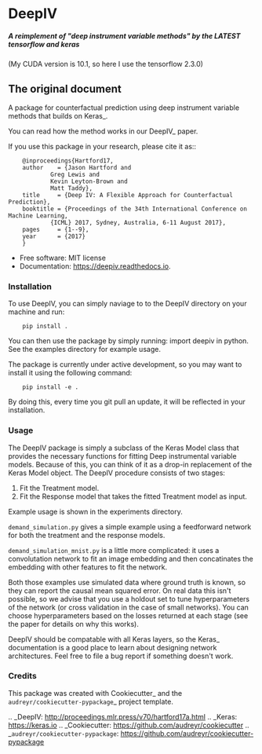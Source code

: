 
# DeepIV


<!--
.. image:: https://img.shields.io/pypi/v/deepiv.svg
        :target: https://pypi.python.org/pypi/deepiv

.. image:: https://img.shields.io/travis/jhartford/deepiv.svg
        :target: https://travis-ci.org/jhartford/deepiv

.. image:: https://readthedocs.org/projects/deepiv/badge/?version=latest
        :target: https://deepiv.readthedocs.io/en/latest/?badge=latest
        :alt: Documentation Status

.. image:: https://pyup.io/repos/github/jhartford/deepiv/shield.svg
     :target: https://pyup.io/repos/github/jhartford/deepiv/
     :alt: Updates
     
-->

##### A reimplement of "deep instrument variable methods" by the LATEST tensorflow and keras

(My CUDA version is 10.1, so here I use the tensorflow 2.3.0)



## The original document

A package for counterfactual prediction using deep instrument variable methods that builds on Keras_. 

You can read how the method works in our DeepIV_ paper.

If you use this package in your research, please cite it as::

        @inproceedings{Hartford17,
        author    = {Jason Hartford and
                Greg Lewis and
                Kevin Leyton-Brown and
                Matt Taddy},
        title     = {Deep IV: A Flexible Approach for Counterfactual Prediction},
        booktitle = {Proceedings of the 34th International Conference on Machine Learning,
                {ICML} 2017, Sydney, Australia, 6-11 August 2017},
        pages     = {1--9},
        year      = {2017}
        }


* Free software: MIT license
* Documentation: https://deepiv.readthedocs.io.


### Installation

To use DeepIV, you can simply naviage to to the DeepIV directory on your machine and run:

        pip install .

You can then use the package by simply running: import deepiv in python. See the examples directory for example usage.

The package is currently under active development, so you may want to install it using the following command:

        pip install -e .

By doing this, every time you git pull an update, it will be reflected in your installation.


### Usage

The DeepIV package is simply a subclass of the Keras Model class that provides the necessary functions for fitting Deep instrumental variable models. Because of this, you can think of it as a drop-in replacement of the Keras Model object.
The DeepIV procedure consists of two stages: 
1. Fit the Treatment model.
2. Fit the Response model that takes the fitted Treatment model as input. 

Example usage is shown in the experiments directory. 

``demand_simulation.py`` gives a simple example using a feedforward network for both the treatment and the response models.

``demand_simulation_mnist.py`` is a little more complicated: it uses a convolutation network to fit an image embedding and then concatinates the embedding with other features to fit the network. 

Both those examples use simulated data where ground truth is known, so they can report the causal mean squared error. On real data this isn't possible, so we advise that you use a holdout set to tune hyperparameters of the network (or cross validation in the case of small networks). You can choose hyperparameters based on the losses returned at each stage (see the paper for details on why this works).

DeepIV should be compatable with all Keras layers, so the Keras_ documentation is a good place to learn about designing network architectures. Feel free to file a bug report if something doesn't work.


### Credits


This package was created with Cookiecutter_ and the `audreyr/cookiecutter-pypackage`_ project template.

.. _DeepIV: http://proceedings.mlr.press/v70/hartford17a.html
.. _Keras: https://keras.io
.. _Cookiecutter: https://github.com/audreyr/cookiecutter
.. _`audreyr/cookiecutter-pypackage`: https://github.com/audreyr/cookiecutter-pypackage


